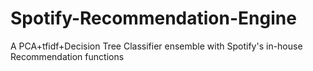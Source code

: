 # Spotify-Recommendation-Engine
A PCA+tfidf+Decision Tree Classifier ensemble with Spotify's in-house Recommendation functions
